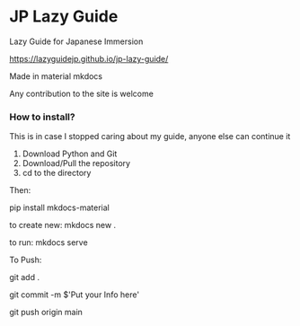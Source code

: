 # JP Lazy Guide
Lazy Guide for Japanese Immersion

https://lazyguidejp.github.io/jp-lazy-guide/

Made in material mkdocs

Any contribution to the site is welcome


### How to install?
This is in case I stopped caring about my guide, anyone else can continue it

1. Download Python and Git
2. Download/Pull the repository
3. cd to the directory

Then:

pip install mkdocs-material

to create new: mkdocs new .

to run: mkdocs serve


To Push:

git add .

git commit -m $'Put your Info here'

git push origin main